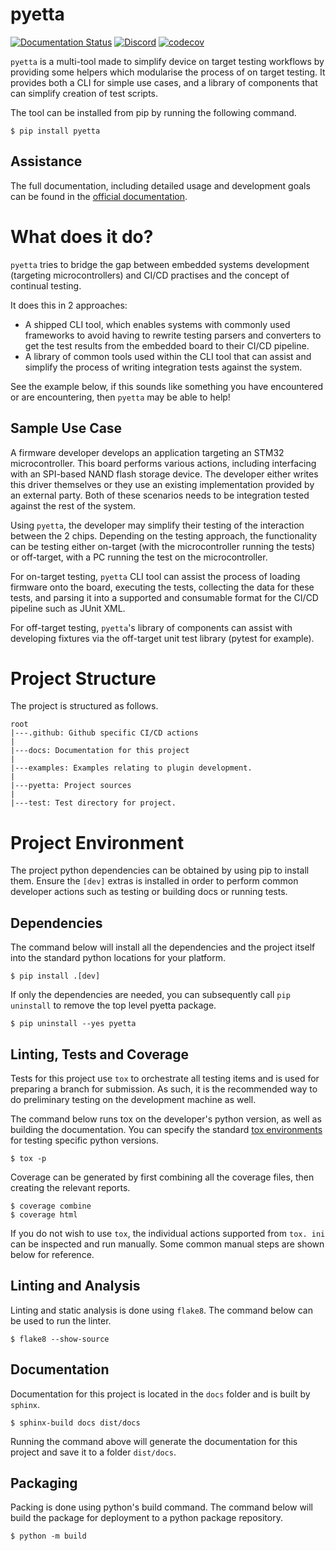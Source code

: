 # pyetta

[![Documentation Status](https://readthedocs.org/projects/pyetta/badge/?version=latest)](https://pyetta.readthedocs.io/en/latest/)
[![Discord](https://img.shields.io/discord/1005420113194930309?color=C5F0A4)](https://discord.gg/4cmv4vrmYC)
[![codecov](https://codecov.io/gh/kenkaijie/pyetta/branch/master/graph/badge.svg?token=7PFFKAUR25)](https://codecov.io/gh/kenkaijie/pyetta)

`pyetta` is a multi-tool made to simplify device on target testing workflows by
providing some helpers which modularise the process of on target testing. It
provides both a CLI for simple use cases, and a library of components that can
simplify creation of test scripts.

The tool can be installed from pip by running the following command.

```shell
$ pip install pyetta
```

## Assistance

The full documentation, including detailed usage and development goals can 
be found in the [official documentation](https://pyetta.readthedocs.io/en/latest/).

# What does it do?

`pyetta` tries to bridge the gap between embedded systems development 
(targeting microcontrollers) and CI/CD practises and the concept of 
continual testing.

It does this in 2 approaches:

- A shipped CLI tool, which enables systems with commonly used frameworks to 
  avoid having to rewrite testing parsers and converters to get the test 
  results from the embedded board to their CI/CD pipeline.
- A library of common tools used within the CLI tool that can assist and 
  simplify the process of writing integration tests against the system.

See the example below, if this sounds like something you have encountered or 
are encountering, then `pyetta` may be able to help!

## Sample Use Case

A firmware developer develops an application targeting an STM32 
microcontroller. This board performs various actions, including interfacing 
with an SPI-based NAND flash storage device. The developer either writes this 
driver themselves or they use an existing implementation provided by an external 
party. Both of these scenarios needs to be integration tested against the rest 
of the system. 

Using `pyetta`, the developer may simplify their testing of the interaction 
between the 2 chips. Depending on the testing approach, the 
functionality can be testing either on-target (with the microcontroller 
running the tests) or off-target, with a PC running the test on the 
microcontroller.

For on-target testing, `pyetta` CLI tool can assist the process of loading 
firmware onto the board, executing the tests, collecting the data for these 
tests, and parsing it into a supported and consumable format for the CI/CD 
pipeline such as JUnit XML.

For off-target testing, `pyetta`'s library of components can assist with 
developing fixtures via the off-target unit test library (pytest for example).

# Project Structure

The project is structured as follows.

```text
root
|---.github: Github specific CI/CD actions
|
|---docs: Documentation for this project
|
|---examples: Examples relating to plugin development.
|
|---pyetta: Project sources
|
|---test: Test directory for project. 
```

# Project Environment

The project python dependencies can be obtained by using pip to install them.
Ensure the `[dev]` extras is installed in order to perform common developer
actions such as testing or building docs or running tests.

## Dependencies

The command below will install all the dependencies and the project itself into
the standard python locations for your platform.

```shell
$ pip install .[dev]
```

If only the dependencies are needed, you can subsequently call `pip uninstall` 
to remove the top level pyetta package.

```shell
$ pip uninstall --yes pyetta
```

## Linting, Tests and Coverage

Tests for this project use `tox` to orchestrate all testing items and is used 
for preparing a branch for submission. As such, it is the recommended way to do 
preliminary testing on the development machine as well. 

The command below runs tox on the developer's python version, as well as 
building the documentation. You can specify the standard 
[tox environments](https://tox.wiki/en/latest/config.html#tox-environments) 
for testing specific python versions.

```shell
$ tox -p
```

Coverage can be generated by first combining all the coverage files, then 
creating the relevant reports.

```shell
$ coverage combine
$ coverage html
```

If you do not wish to use `tox`, the individual actions supported from `tox.
ini` can be inspected and run manually. Some common manual steps are shown 
below for reference.

## Linting and Analysis

Linting and static analysis is done using `flake8`. The command below can be
used to run the linter.

```shell
$ flake8 --show-source
```

## Documentation

Documentation for this project is located in the `docs` folder and is built by
`sphinx`. 

```shell
$ sphinx-build docs dist/docs
```

Running the command above will generate the documentation for this project and
save it to a folder `dist/docs`.

## Packaging

Packing is done using python's build command. The command below will build the
package for deployment to a python package repository.

```shell
$ python -m build
```
